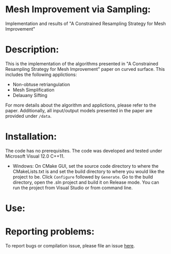 # Mesh Improvement via Sampling:

Implementation and results of "A Constrained Resampling Strategy for Mesh Improvement"

# Description:

This is the implementation of the algorithms presented in "A Constrained Resampling Strategy for Mesh Improvement" 
paper on curved surface. This includes the following applictions:
- Non-obtuse retriangulation 
- Mesh Simplification 
- Delauany Sifting 

For more details about the algorithm and applictions, please refer to the paper. Additionally, all input/output models 
presented in the paper are provided under `/data`.

# Installation:

The code has no prerequisites. The code was developed and tested under Microsoft Visual 12.0 C++11. 

- Windows:
	On CMake GUI, set the source code directory to where the CMakeLists.txt is and set the build directory to where
	you would like the project to be. Click `Configure` followed by `Generate`. Go to the build directory, open the .sln
	project	and build it on Release mode. You can run the project from Visual Studio or from command line.
	

# Use:



# Reporting problems:

To report bugs or compilation issue, please file an issue [here](https://github.com/Ahdhn/MeshImp/issues).